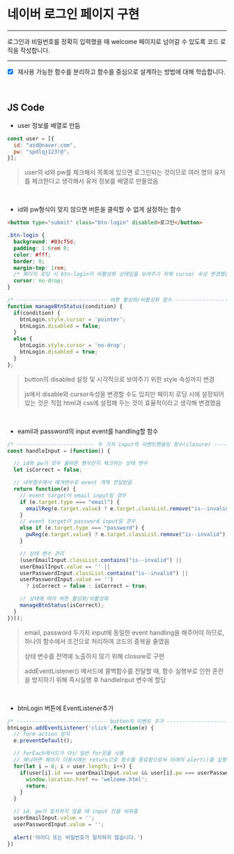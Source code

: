 # 네이버 로그인 페이지 구현

---

로그인과 비밀번호를 정확히 입력했을 때 welcome 페이지로 넘어갈 수 있도록 코드 로직을 작성합니다.


---
- [x] 재사용 가능한 함수를 분리하고 함수를 중심으로 설계하는 방법에 대해 학습합니다.
<br/>

## JS Code

- user 정보를 배열로 만듬
```js
const user = [{
  id: "asd@naver.com",
  pw: "spdlqj123!@",
}];
```
> user의 id와 pw를 체크해서 목록에 있으면 로그인되는 것이므로 여러 명의 유저를 체크한다고 생각해서 유저 정보를 배열로 만들었음

<br/>

- id와 pw형식이 맞지 않으면 버튼을 클릭할 수 없게 설정하는 함수
```html
<button type="submit" class="btn-login" disabled>로그인</button>
```
```css
.btn-login {
  background: #03cf5d;
  padding: 1.6rem 0;
  color: #fff;
  border: 0;
  margin-top: 1rem;
  /* 페이지 로딩 시 btn-login이 비활성화 상태임을 보여주기 위해 cursor 속성 변경했음 */
  cursor: no-drop;
}
```
```js
/* ----------------------------- 버튼 활성화/비활성화 함수 ----------------------------- */
function manageBtnStatus(condition) {
  if(condition) {
    btnLogin.style.cursor = 'pointer';
    btnLogin.disabled = false;
  }
  else {
    btnLogin.style.cursor = 'no-drop';
    btnLogin.disabled = true;
  }
};
```
> button의 disabled 설정 및 시각적으로 보여주기 위한 style 속성까지 변경
> 
> js에서 disable와 cursor속성을 변경할 수도 있지만 페이지 로딩 시에 설정되어 있는 것은 직접 html과 css에 설정해 두는 것이 효율적이라고 생각해 변경했음

<br/>

- eamil과 password의 input event를 handling할 함수
```js
/* ------------------------- 두 가지 input의 이벤트핸들링 함수(closure) ------------------------- */
const handleInput = (function() {

  // id와 pw가 모두 올바른 형식인지 체크하는 상태 변수
  let isCorrect = false;

  // 내부함수에서 매개변수로 event 객체 전달받음
  return function(e) {
    // event target이 email input일 경우
    if (e.target.type === "email") {
      emailReg(e.target.value) ? e.target.classList.remove("is--invalid") : e.target.classList.add("is--invalid");
    }
    // event target이 password input일 경우
    else if (e.target.type === "password") {
      pwReg(e.target.value) ? e.target.classList.remove("is--invalid") : e.target.classList.add("is--invalid");
    }

    // 상태 변수 관리
    (userEmailInput.classList.contains("is--invalid") || 
    userEmailInput.value == '' || 
    userPasswordInput.classList.contains("is--invalid") || 
    userPasswordInput.value == '')
      ? isCorrect = false : isCorrect = true;

    // 상태에 따라 버튼 활성화/비활성화
    manageBtnStatus(isCorrect);
  }
})();
```
> email, password 두가지 input에 동일한 event handling을 해주어야 하므로, 하나의 함수에서 조건으로 처리하여 코드의 중복을 줄였음
>
> 상태 변수를 전역에 노출하지 않기 위해 closure로 구현
>
> addEventListener() 메서드에 콜백함수를 전달할 때, 함수 실행부로 인한 혼란을 방지하기 위해 즉시실행 후 handleInput 변수에 할당

<br/>

- btnLogin 버튼에 EventListener추가
```js
/* ----------------------------- button의 이벤트 추가 ----------------------------- */
btnLogin.addEventListener('click',function(e) {
  // form action 방지
  e.preventDefault();

  // forEach메서드가 아닌 일반 for문을 사용
  // 왜냐하면 페이지 이동시에는 return으로 함수를 종료함으로써 아래의 alert()를 실행하지 않기 위함
  for(let i = 0; i < user.length; i++) {
    if(user[i].id === userEmailInput.value && user[i].pw === userPasswordInput.value) {
      window.location.href += 'welcome.html';
      return;
    }
  }

  // id, pw가 일치하지 않을 때 input 칸을 비워줌
  userEmailInput.value = '';
  userPasswordInput.value = '';
  
  alert('아이디 또는 비밀번호가 일치하지 않습니다.')
})
```
